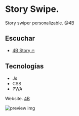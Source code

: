 # Story Swipe.

Story swiper personalizable. @4B

## Escuchar
- [4B Story 🔥](https://alibhtty.com/story)

## Tecnologías
* Js
* CSS
* PWA

Website. [4B](https://alibhtty.com/start/)

![preview img](/preview.jpg)